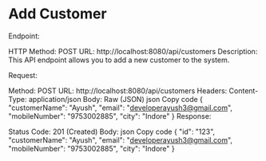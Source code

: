 #  Add Customer


Endpoint:

HTTP Method: POST
URL: http://localhost:8080/api/customers
Description:
This API endpoint allows you to add a new customer to the system.

Request:

Method: POST
URL: http://localhost:8080/api/customers
Headers:
Content-Type: application/json
Body:
Raw (JSON)
json
Copy code
{
  "customerName": "Ayush",
  "email": "developerayush3@gmail.com",
  "mobileNumber": "9753002885",
  "city": "Indore"
}
Response:

Status Code: 201 (Created)
Body:
json
Copy code
{
  "id": "123",
  "customerName": "Ayush",
  "email": "developerayush3@gmail.com",
  "mobileNumber": "9753002885",
  "city": "Indore"
}
